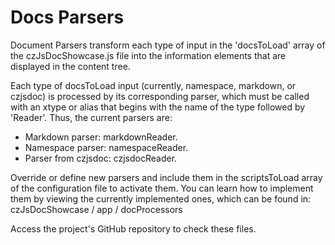 <div markdown class="margin900">

# Docs Parsers 

Document Parsers transform each type of input in the 'docsToLoad' array of the czJsDocShowcase.js file into the information elements that are displayed in the content tree.

Each type of docsToLoad input (currently, namespace, markdown, or czjsdoc) is processed by its corresponding parser, which must be called with an xtype or alias that begins with the name of the type followed by 'Reader'. Thus, the current parsers are:

- Markdown parser: markdownReader.
- Namespace parser: namespaceReader.
- Parser from czjsdoc: czjsdocReader.

Override or define new parsers and include them in the scriptsToLoad array of the configuration file to activate them. You can learn how to implement them by viewing the currently implemented ones, which can be found in: czJsDocShowcase / app / docProcessors

Access the project's GitHub repository to check these files.

</div>